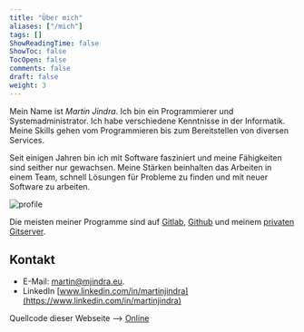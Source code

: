 ```yaml
---
title: "Über mich"
aliases: ["/mich"]
tags: []
ShowReadingTime: false
ShowToc: false
TocOpen: false
comments: false
draft: false
weight: 3
---
```


Mein Name ist _Martin Jindra_.
Ich bin ein Programmierer und Systemadministrator.
Ich habe verschiedene Kenntnisse in der Informatik.
Meine Skills gehen vom Programmieren bis zum Bereitstellen von diversen Services.

Seit einigen Jahren bin ich mit Software fasziniert und meine Fähigkeiten sind seither nur gewachsen. Meine Stärken beinhalten das Arbeiten in einem Team, schnell Lösungen für Probleme zu finden und mit neuer Software zu arbeiten.

![profile](/img/profile.png#center)

Die meisten meiner Programme sind auf [Gitlab](https://gitlab.com/MartinJindra), [Github](https://github.com/MartinJindra) und meinem [privaten Gitserver](https://git.mjindra.eu/derchef).

## Kontakt

+ E-Mail: [martin@mjindra.eu](mailto:martin@mjindra.eu).
+ LinkedIn [www.linkedin.com/in/martinjindra](https://www.linkedin.com/in/martinjindra)

Quellcode dieser Webseite --> [Online](https://gitlab.com/MartinJindra/mjindra.eu)

